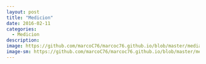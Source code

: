 ```yaml
---
layout: post
title: "Medicion"
date: 2016-02-11
categories:
  - Medicion
description: 
image: https://github.com/marcoC76/marcoc76.github.io/blob/master/media/albert-einstein-1933340_1280.jpg
image-sm: https://github.com/marcoC76/marcoc76.github.io/blob/master/media/albert-einstein-1933340_1280.jpg
---
```

